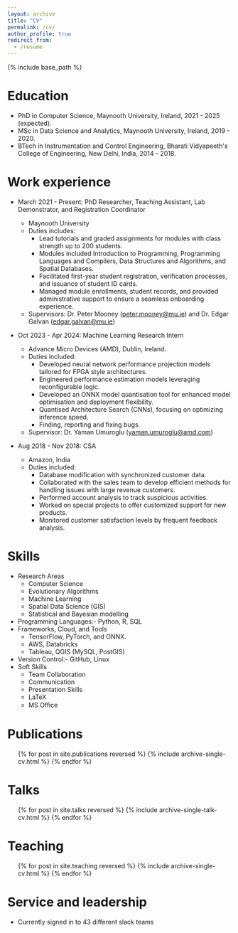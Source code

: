 ```yaml
---
layout: archive
title: "CV"
permalink: /cv/
author_profile: true
redirect_from:
  - /resume
---
```


{% include base_path %}

Education
======
* PhD in Computer Science, Maynooth University, Ireland, 2021 - 2025 (expected).
* MSc in Data Science and Analytics, Maynooth University, Ireland, 2019 - 2020.
* BTech in Instrumentation and Control Engineering, Bharati Vidyapeeth's College of Engineering, New Delhi, India, 2014 - 2018.

Work experience
======
* March 2021 - Present: PhD Researcher, Teaching Assistant, Lab Demonstrator, and Registration Coordinator
  * Maynooth University
  * Duties includes:
    *  Lead tutorials and graded assignments for modules with class strength up to 200 students.
    *  Modules included Introduction to Programming, Programming Languages and Compilers, Data Structures and Algorithms, and Spatial Databases.
    *  Facilitated first-year student registration, verification processes, and issuance of student ID cards.
    *  Managed module enrollments, student records, and provided administrative support to ensure a seamless onboarding experience.
  * Supervisors: Dr. Peter Mooney (peter.mooney@mu.ie) and Dr. Edgar Galvan (edgar.galvan@mu.ie)

* Oct 2023 - Apr 2024: Machine Learning Research Intern
  * Advance Micro Devices (AMD), Dublin, Ireland.
  * Duties included:
    * Developed neural network performance projection models tailored for FPGA style architectures.
    * Engineered performance estimation models leveraging reconfigurable logic.
    * Developed an ONNX model quantisation tool for enhanced model optimisation and deployment flexibility.
    * Quantised Architecture Search (CNNs), focusing on optimizing inference speed.
    * Finding, reporting and fixing bugs.
  * Supervisor: Dr. Yaman Umuroglu (yaman.umuroglu@amd.com)

* Aug 2018 - Nov 2018: CSA
  * Amazon, India
  * Duties included: 
    * Database modification with synchronized customer data.
    * Collaborated with the sales team to develop efficient methods for handling issues with large revenue customers.
    * Performed account analysis to track suspicious activities.
    * Worked on special projects to offer customized support for new products.
    * Monitored customer satisfaction levels by frequent feedback analysis.
  
Skills
======
* Research Areas
  * Computer Science
  * Evolutionary Algorithms
  * Machine Learning
  * Spatial Data Science (GIS)
  * Statistical and Bayesian modelling
* Programming Languages:- Python, R, SQL
* Frameworks, Cloud, and Tools
  * TensorFlow, PyTorch, and ONNX.
  * AWS, Databricks
  * Tableau, QGIS (MySQL, PostGIS)
* Version Control:- GitHub, Linux
* Soft Skills
  * Team Collaboration
  * Communication
  * Presentation Skills
  * LaTeX
  * MS Oﬃce

Publications
======
  <ul>{% for post in site.publications reversed %}
    {% include archive-single-cv.html %}
  {% endfor %}</ul>
  
Talks
======
  <ul>{% for post in site.talks reversed %}
    {% include archive-single-talk-cv.html  %}
  {% endfor %}</ul>
  
Teaching
======
  <ul>{% for post in site.teaching reversed %}
    {% include archive-single-cv.html %}
  {% endfor %}</ul>
  
Service and leadership
======
* Currently signed in to 43 different slack teams
